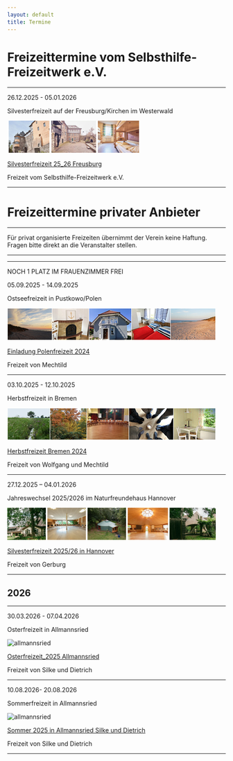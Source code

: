 ```yaml
---
layout: default
title: Termine
---
```

# Freizeittermine vom Selbsthilfe-Freizeitwerk e.V.

--------------------------------------------------------------------------------------------------

26.12.2025 - 05.01.2026

Silvesterfreizeit auf der Freusburg/Kirchen im Westerwald

![Winterfreizeit Freusburg Bilder](/images/Freusburg.png)

[Silvesterfreizeit 25_26 Freusburg](pdf/Silvester-Freizeit2025_26Freusburg.pdf)

Freizeit vom Selbsthilfe-Freizeitwerk e.V.

--------------------------------------------------------------------------------------------------

# Freizeittermine privater Anbieter

---------------------------------------------------------------------------------------------------

Für privat organisierte Freizeiten übernimmt der Verein keine Haftung. Fragen bitte direkt an die Veranstalter stellen.

------------------------------------------------------------------------------------------------------


-------------------------------------------------------------------------------------------------------------

NOCH 1 PLATZ IM FRAUENZIMMER FREI 

05.09.2025 - 14.09.2025

Ostseefreizeit in Pustkowo/Polen 

![Polen](/images/Leiste_Polen.jpg)

[Einladung Polenfreizeit 2024](pdf/Ostseefreizeit2025.pdf)

Freizeit von Mechtild

-------------------------------------------------------------------------------------------------------------

03.10.2025 - 12.10.2025

Herbstfreizeit in Bremen

![Bremen](/images/Leiste_Herbst_neu.jpg)

[Herbstfreizeit Bremen 2024](pdf/Herbstfreizeit_Bremen_2025.pdf)

Freizeit von Wolfgang und Mechtild

-------------------------------------------------------------------------------------------------------------

27.12.2025 – 04.01.2026 

Jahreswechsel 2025/2026 im Naturfreundehaus Hannover

![Silvesterfreizeit Hannover Bilder](/images/Hannover_Leiste.png)

[Silvesterfreizeit 2025/26 in Hannover](pdf/EinladungJahreswechsel2025-2026imNaturfreundehausHannover.pdf)

Freizeit von Gerburg

---------------------------------------------------------------------------------------------------------------

## 2026 ##

---------------------------------------------------------------------------------------------------------------

30.03.2026 - 07.04.2026

Osterfreizeit in Allmannsried

![allmannsried](/images/allmansried.jpeg)

[Osterfreizeit_2025 Allmannsried](pdf/AusschreibungOsterfreizeit_26.pdf)   

Freizeit von Silke und Dietrich

--------------------------------------------------------------------------------------------------------------

10.08.2026- 20.08.2026

Sommerfreizeit in Allmannsried

![allmannsried](/images/allmansried.jpeg)

[Sommer 2025 in Allmannsried Silke und Dietrich](pdf/AusschreibungSommerfreizeit25.pdf)

Freizeit von  Silke und Dietrich

---------------------------------------------------------------------------------------------------------------









